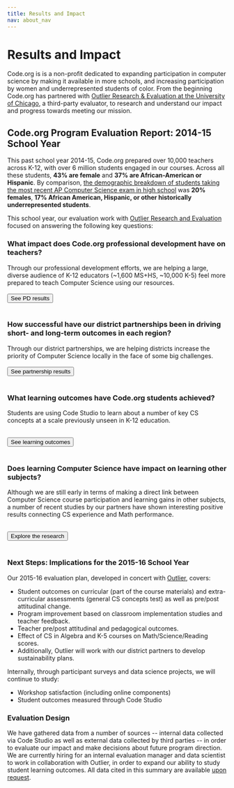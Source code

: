 ```yaml
---
title: Results and Impact
nav: about_nav
---
```


# Results and Impact

Code.org is is a non-profit dedicated to expanding participation in computer science by making it available in more schools, and increasing participation by women and underrepresented students of color. From the beginning Code.org has partnered with [Outlier Research & Evaluation at the University of Chicago](http://outlier.uchicago.edu/), a third-party evaluator, to research and understand our impact and progress towards meeting our mission.

## Code.org Program Evaluation Report: 2014-15 School Year

This past school year 2014-15, Code.org prepared over 10,000 teachers across K-12, with over 6 million students engaged in our courses. Across all these students, **43% are female** and **37% are African-American or Hispanic**. By comparison, [the demographic breakdown of students taking the most recent AP Computer Science exam in high school](http://code.org/files/APCS-2014.pdf) was **20% females**, **17% African American, Hispanic, or other historically underrepresented students**.

This school year, our evaluation work with [Outlier Research and Evaluation](http://outlier.uchicago.edu/) focused on answering the following key questions:

### What impact does Code.org professional development have on teachers?

Through our professional development efforts, we are helping a large, diverse audience of K-12 educators (~1,600 MS+HS, ~10,000 K-5) feel more prepared to teach Computer Science using our resources. <br /><br/>
[<button>See PD results</button>](/about/impact/pd-1415)<br /><br/>

### How successful have our district partnerships been in driving short- and long-term outcomes in each region?

Through our district partnerships, we are helping districts increase the priority of Computer Science locally in the face of some big challenges. <br /><br/>
[<button>See partnership results</button>](/about/impact/partner-1415)<br /><br/>


### What learning outcomes have Code.org students achieved?

Students are using Code Studio to learn about a number of key CS concepts at a scale previously unseen in K-12 education. <br /><br/>

[<button>See learning outcomes</button>](/about/impact/outcomes-1415)<br /><br/>

### Does learning Computer Science have impact on learning other subjects?

Although we are still early in terms of making a direct link between Computer Science course participation and learning gains in other subjects, a number of recent studies by our partners have shown interesting positive results connecting CS experience and Math performance.<br /><br/>

[<button>Explore the research</button>](/about/impact/learning-1415)<br /><br/>

### Next Steps: Implications for the 2015-16 School Year
Our 2015-16 evaluation plan, developed in concert with [Outlier](http://outlier.uchicago.edu/), covers:

- Student outcomes on curricular (part of the course materials) and extra-curricular assessments (general CS concepts test) as well as pre/post attitudinal change. 
- Program improvement based on classroom implementation studies and teacher feedback.
- Teacher pre/post attitudinal and pedagogical outcomes.
- Effect of CS in Algebra and K-5 courses on Math/Science/Reading scores.
- Additionally, Outlier will work with our district partners to develop sustainability plans.

Internally, through participant surveys and data science projects, we will continue to study:

- Workshop satisfaction (including online components)
- Student outcomes measured through Code Studio

### Evaluation Design
We have gathered data from a number of sources -- internal data collected via Code Studio as well as external data collected by third parties -- in order to evaluate our impact and make decisions about future program direction. We are currently hiring for an internal evaluation manager and data scientist to work in collaboration with Outlier, in order to expand our ability to study student learning outcomes. All data cited in this summary are available [upon request](mailto:info@code.org).
